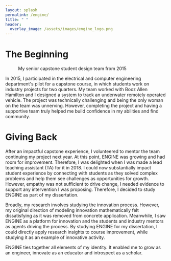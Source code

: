 ```yaml
---
layout: splash
permalink: /engine/
title: " "
header:
  overlay_image: /assets/images/engine_logo.png
---
```


<h1>The Beginning</h1>

<figure style="width: 500px" class="align-right">
  <img src="{{ site.url }}{{ site.baseurl }}/assets/images/engine.png" alt="">
  <figcaption>My senior capstone student design team from 2015 </figcaption>
</figure>

In 2015, I participated in the electrical and computer engineering department's pilot for a capstone course, in which students work on industry projects for two quarters. My team worked with Booz Allen Hamilton and I designed a system to track an underwater remotely operated vehicle. The project was technically challenging and being the only woman on the team was unnerving. However, completing the project and having a supportive team truly helped me build confidence in my abilities and find community.

<h1>Giving Back</h1>

After an impactful capstone experience, I volunteered to mentor the team continuing my project next year. At this point, ENGINE was growing and had room for improvement. Therefore, I was delighted when I was made a lead teaching assistant (TA) for it in 2018. I could now substantially impact student experience by connecting with students as they solved complex problems and help them see challenges as opportunities for growth. However, empathy was not sufficient to drive change, I needed evidence to support any intervention I was proposing. Therefore, I decided to study ENGINE as part of my dissertation. 

Broadly, my research involves studying the innovation process. However, my original direction of modeling innovation mathematically felt dissatisfying as it was removed from concrete application. Meanwhile, I saw ENGINE as a platform for innovation and the students and industry mentors as agents driving the process. By studying ENGINE for my dissertation, I could directly apply research insights to course improvement, while studying it as an example of innovative activity.

ENGINE ties together all elements of my identity. It enabled me to grow as an engineer, innovate as an educator and introspect as a scholar.

